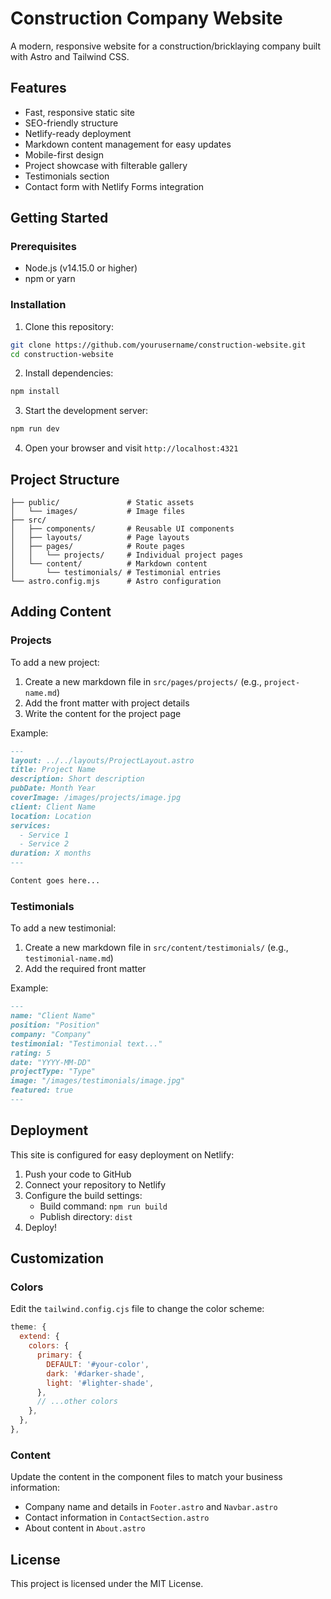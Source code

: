 # Construction Company Website

A modern, responsive website for a construction/bricklaying company built with Astro and Tailwind CSS.

## Features

- Fast, responsive static site
- SEO-friendly structure
- Netlify-ready deployment
- Markdown content management for easy updates
- Mobile-first design
- Project showcase with filterable gallery
- Testimonials section
- Contact form with Netlify Forms integration

## Getting Started

### Prerequisites

- Node.js (v14.15.0 or higher)
- npm or yarn

### Installation

1. Clone this repository:
```bash
git clone https://github.com/yourusername/construction-website.git
cd construction-website
```

2. Install dependencies:
```bash
npm install
```

3. Start the development server:
```bash
npm run dev
```

4. Open your browser and visit `http://localhost:4321`

## Project Structure

```
├── public/               # Static assets
│   └── images/           # Image files
├── src/
│   ├── components/       # Reusable UI components
│   ├── layouts/          # Page layouts
│   ├── pages/            # Route pages
│   │   └── projects/     # Individual project pages
│   └── content/          # Markdown content
│       └── testimonials/ # Testimonial entries
└── astro.config.mjs      # Astro configuration
```

## Adding Content

### Projects

To add a new project:

1. Create a new markdown file in `src/pages/projects/` (e.g., `project-name.md`)
2. Add the front matter with project details
3. Write the content for the project page

Example:
```markdown
---
layout: ../../layouts/ProjectLayout.astro
title: Project Name
description: Short description
pubDate: Month Year
coverImage: /images/projects/image.jpg
client: Client Name
location: Location
services:
  - Service 1
  - Service 2
duration: X months
---

Content goes here...
```

### Testimonials

To add a new testimonial:

1. Create a new markdown file in `src/content/testimonials/` (e.g., `testimonial-name.md`)
2. Add the required front matter

Example:
```markdown
---
name: "Client Name"
position: "Position"
company: "Company"
testimonial: "Testimonial text..."
rating: 5
date: "YYYY-MM-DD"
projectType: "Type"
image: "/images/testimonials/image.jpg"
featured: true
---
```

## Deployment

This site is configured for easy deployment on Netlify:

1. Push your code to GitHub
2. Connect your repository to Netlify
3. Configure the build settings:
   - Build command: `npm run build`
   - Publish directory: `dist`
4. Deploy!

## Customization

### Colors

Edit the `tailwind.config.cjs` file to change the color scheme:

```js
theme: {
  extend: {
    colors: {
      primary: {
        DEFAULT: '#your-color',
        dark: '#darker-shade',
        light: '#lighter-shade',
      },
      // ...other colors
    },
  },
},
```

### Content

Update the content in the component files to match your business information:
- Company name and details in `Footer.astro` and `Navbar.astro`
- Contact information in `ContactSection.astro`
- About content in `About.astro`

## License

This project is licensed under the MIT License.